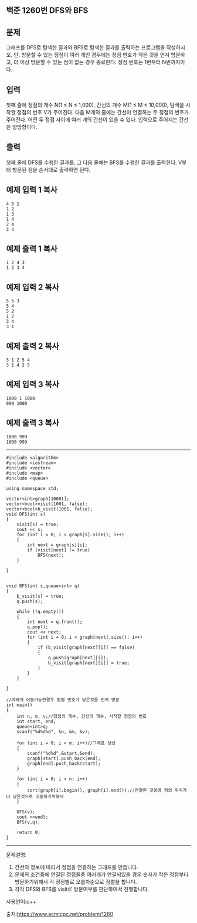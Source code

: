## 백준 1260번 DFS와 BFS

## 문제

그래프를 DFS로 탐색한 결과와 BFS로 탐색한 결과를 출력하는 프로그램을 작성하시오. 단, 방문할 수 있는 정점이 여러 개인 경우에는 정점 번호가 작은 것을 먼저 방문하고, 더 이상 방문할 수 있는 점이 없는 경우 종료한다. 정점 번호는 1번부터 N번까지이다.

## 입력

첫째 줄에 정점의 개수 N(1 ≤ N ≤ 1,000), 간선의 개수 M(1 ≤ M ≤ 10,000), 탐색을 시작할 정점의 번호 V가 주어진다. 다음 M개의 줄에는 간선이 연결하는 두 정점의 번호가 주어진다. 어떤 두 정점 사이에 여러 개의 간선이 있을 수 있다. 입력으로 주어지는 간선은 양방향이다.

## 출력

첫째 줄에 DFS를 수행한 결과를, 그 다음 줄에는 BFS를 수행한 결과를 출력한다. V부터 방문된 점을 순서대로 출력하면 된다.

## 예제 입력 1 복사

```
4 5 1
1 2
1 3
1 4
2 4
3 4
```

## 예제 출력 1 복사

```
1 2 4 3
1 2 3 4
```

## 예제 입력 2 복사

```
5 5 3
5 4
5 2
1 2
3 4
3 1
```

## 예제 출력 2 복사

```
3 1 2 5 4
3 1 4 2 5
```

## 예제 입력 3 복사

```
1000 1 1000
999 1000
```

## 예제 출력 3 복사

```
1000 999
1000 999
```

___

```
#include <algorithm>
#include <iostream>
#include <vector>
#include <map>
#include <queue>

using namespace std;

vector<int>graph[10001];
vector<bool>visit(1001, false);
vector<bool>b_visit(1001, false);
void DFS(int s)
{
	visit[s] = true;
	cout << s;
	for (int i = 0; i < graph[s].size(); i++)
	{
		int next = graph[s][i];
		if (visit[next] != true)
			DFS(next);
	}

}


void BFS(int s,queue<int> q)
{
	b_visit[s] = true;
	q.push(s);

	while (!q.empty())
	{
		int next = q.front();
		q.pop();
		cout << next;
		for (int i = 0; i < graph[next].size(); i++)
		{
			if (b_visit[graph[next][i]] == false)
			{
				q.push(graph[next][i]);
				b_visit[graph[next][i]] = true;
			}
		}
	}
	
}

//여러개 이동가능한경우 정점 번호가 낮은것을 먼저 방문
int main()
{
	int n, m, v;//정점의 개수, 간선의 개수, 시작할 정점의 번호
	int start, end;
	queue<int>q;
	scanf("%d%d%d", &n, &m, &v);
	
	for (int i = 0; i < m; i++)//그래프 생성
	{
		scanf("%d%d",&start,&end);
		graph[start].push_back(end);
		graph[end].push_back(start);
	}

	for (int i = 0; i < n; i++)
	{
		sort(graph[i].begin(), graph[i].end());//연결된 것중에 점의 위치가 더 낮은것으로 이동하기위해서
	}

	DFS(v);
	cout <<endl;
	BFS(v,q);
	
	return 0;
}
```

____

문제설명: 

1. 간선의 정보에 따라서 정점을 연결하는 그래프를 만듭니다.
2. 문제의 조건중에 연결된 정점들중 여러개가 연결되있을 경우 숫자가 작은 정점부터 방문하기위해서 각 정점별로 오름차순으로 정렬을 합니다.
3. 각각 DFS와 BFS를 visit로 방문여부를 판단하여서 진행합니다.



사용언어:c++

출처:https://www.acmicpc.net/problem/1260